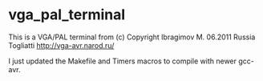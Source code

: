 # vga_pal_terminal
This is a VGA/PAL terminal from 
(c) Copyright Ibragimov M. 06.2011 Russia Togliatti 
http://vga-avr.narod.ru/

I just updated the Makefile and Timers macros to compile with newer gcc-avr.
